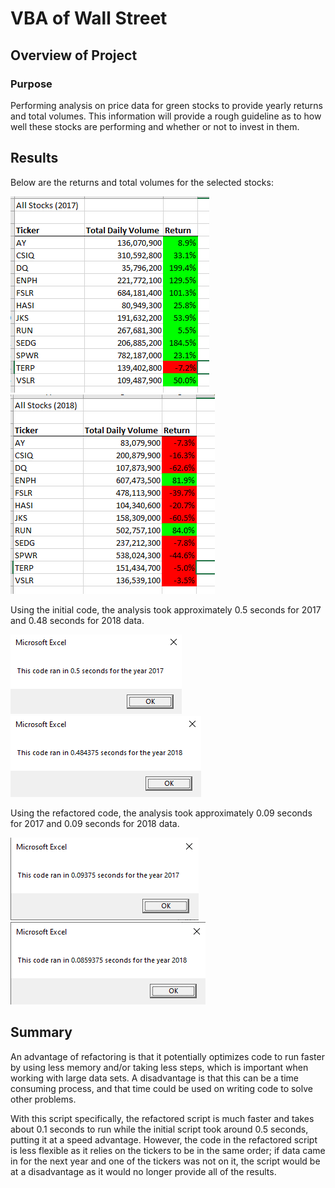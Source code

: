 # VBA of Wall Street

## Overview of Project

### Purpose
Performing analysis on price data for green stocks to provide yearly returns and total volumes. This information will provide a rough guideline as to how well these stocks are performing and whether or not to invest in them.

## Results

Below are the returns and total volumes for the selected stocks:

![Results_2017](/Resources/Results_2017.png) ![Results_2018](/Resources/Results_2018.png)

Using the initial code, the analysis took approximately 0.5 seconds for 2017 and 0.48 seconds for 2018 data.

![VBA_Challenge_2017_Initial_Script](/Resources/VBA_Challenge_2017_Initial_Script.png) ![VBA_Challenge_2018_Initial_Script](/Resources/VBA_Challenge_2018_Initial_Script.png)

Using the refactored code, the analysis took approximately 0.09 seconds for 2017 and 0.09 seconds for 2018 data.

![VBA_Challenge_2017](/Resources/VBA_Challenge_2017.png) ![VBA_Challenge_2018](/Resources/VBA_Challenge_2018.png)

## Summary

An advantage of refactoring is that it potentially optimizes code to run faster by using less memory and/or taking less steps, which is important when working with large data sets. A disadvantage is that this can be a time consuming process, and that time could be used on writing code to solve other problems.

With this script specifically, the refactored script is much faster and takes about 0.1 seconds to run while the initial script took around 0.5 seconds, putting it at a speed advantage. However, the code in the refactored script is less flexible as it relies on the tickers to be in the same order; if data came in for the next year and one of the tickers was not on it, the script would be at a disadvantage as it would no longer provide all of the results.